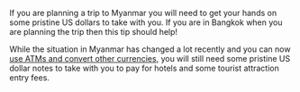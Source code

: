 If you are planning a trip to Myanmar you will need to get your hands on some pristine US dollars to take with you. If you are in Bangkok when you are planning the trip then this tip should help!

While the situation in Myanmar has changed a lot recently and you can now [use ATMs and convert other currencies](../../myanmar/money-in-myanmar/), you will still need some pristine US dollar notes to take with you to pay for hotels and some tourist attraction entry fees.

